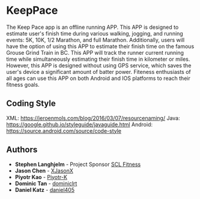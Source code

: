 # KeepPace

The Keep Pace app is an offline running APP. This APP is designed to estimate user's finish time during various walking, jogging, and running events: 5K, 10K, 1/2 Marathon, and full Marathon. Additionally, users will have the option of using this APP to estimate their finish time on the famous Grouse Grind Train in BC. This APP will track the runner current running time while simultaneously estimating their finish time in kilometer or miles. However, this APP is designed without using GPS service, which saves the user's device a significant amount of batter power. Fiteness enthusiasts of all ages can use this APP on both Android and IOS platforms to reach their fitness goals. 

## Coding Style

XML: https://jeroenmols.com/blog/2016/03/07/resourcenaming/
Java: https://google.github.io/styleguide/javaguide.html
Android: https://source.android.com/source/code-style


## Authors

* **Stephen Langhjelm** - Project Sponsor [SCL Fitness](https://www.sclfitness.ca/)
* **Jason Chen** - [XJasonX](https://github.com/XJasonX)
* **Piyotr Kao** - [Piyotr-K](https://github.com/Piyotr-K)
* **Dominic Tan** - [dominiclrt](https://github.com/dominiclrt)
* **Daniel Katz** - [daniel405](https://github.com/daniel405)